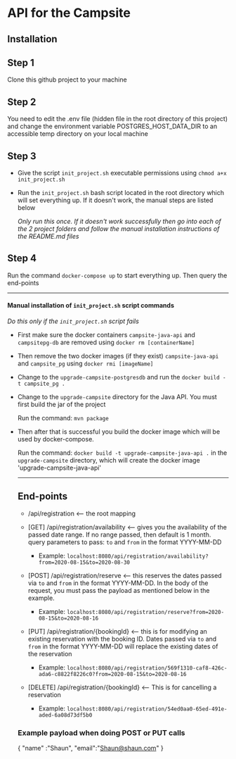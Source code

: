 # API for the Campsite

## Installation

## Step 1
Clone this github project to your machine

## Step 2
You need to edit the .env file (hidden file in the root directory of this project) and change the environment variable POSTGRES_HOST_DATA_DIR to an accessible temp directory on your local machine

## Step 3
- Give the script `init_project.sh` executable permissions using `chmod a+x init_project.sh`
- Run the `init_project.sh` bash script located in the root directory which will set everything up. If it doesn't work, the manual steps are listed below
    
    *Only run this once. If it doesn't work successfully then go into each of the 2 project folders and follow the manual installation instructions of the README.md files*

## Step 4
Run the command `docker-compose up` to start everything up. Then query the end-points 

***
#### Manual installation of `init_project.sh` script commands
*Do this only if the `init_project.sh` script fails*

- First make sure the docker containers `campsite-java-api` and `campsitepg-db` are removed using `docker rm [containerName]`
- Then remove the two docker images (if they exist) `campsite-java-api` and `campsite_pg` using `docker rmi [imageName]`

- Change to the `upgrade-campsite-postgresdb` and run the `docker build -t campsite_pg .`


- Change to the `upgrade-campsite` directory for the Java API. You must first build the jar of the project
  
  Run the command: `mvn package`
  
- Then after that is successful you build the docker image which will be used by docker-compose.
 
  Run the command:  `docker build -t upgrade-campsite-java-api .` in the `upgrade-campsite` directory, 
 which will create the docker image 'upgrade-campsite-java-api' 
 
 
 
  ***
  
  ## End-points
  - /api/registration   <-- the root mapping
  
  - [GET] /api/registration/availability    <-- gives you the availability of the passed date range. If no range passed, then default is 1 month.
  query parameters to pass: `to` and `from` in the format YYYY-MM-DD
    - Example: `localhost:8080/api/registration/availability?from=2020-08-15&to=2020-08-30`
  
  - [POST] /api/registration/reserve  <-- this reserves the dates passed via `to` and `from` in the format YYYY-MM-DD. In the body of the request, you must pass the payload as mentioned below in the example.  
    - Example: `localhost:8080/api/registration/reserve?from=2020-08-15&to=2020-08-16`
  
  - [PUT] /api/registration/{bookingId}  <-- this is for modifying an existing reservation with the booking ID. Dates passed via `to` and `from` in the format YYYY-MM-DD will replace the existing dates of the reservation 
    - Example: `localhost:8080/api/registration/569f1310-caf8-426c-ada6-c8822f8226c0?from=2020-08-15&to=2020-08-16`  
  
  - [DELETE] /api/registration/{bookingId}  <-- This is for cancelling a reservation
    - Example: `localhost:8080/api/registration/54ed0aa0-65ed-491e-aded-6a08d73df5b0`
  
  
  ### Example payload when doing POST or PUT calls
 
  {
     "name" :"Shaun",
     "email":"Shaun@shaun.com"
  }
